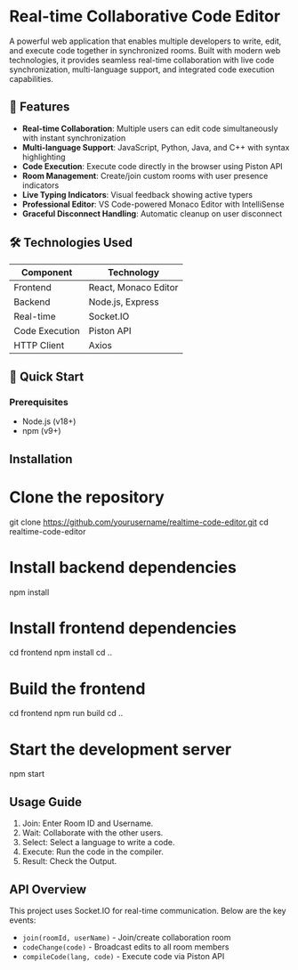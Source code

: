 # Real-time Collaborative Code Editor
 


A powerful web application that enables multiple developers to write, edit, and execute code together in synchronized rooms. Built with modern web technologies, it provides seamless real-time collaboration with live code synchronization, multi-language support, and integrated code execution capabilities.

## 🌟 Features

- **Real-time Collaboration**: Multiple users can edit code simultaneously with instant synchronization
- **Multi-language Support**: JavaScript, Python, Java, and C++ with syntax highlighting
- **Code Execution**: Execute code directly in the browser using Piston API
- **Room Management**: Create/join custom rooms with user presence indicators
- **Live Typing Indicators**: Visual feedback showing active typers
- **Professional Editor**: VS Code-powered Monaco Editor with IntelliSense
- **Graceful Disconnect Handling**: Automatic cleanup on user disconnect

## 🛠 Technologies Used

| Component        | Technology |
|------------------|------------|
| Frontend         | React, Monaco Editor |
| Backend          | Node.js, Express |
| Real-time        | Socket.IO |
| Code Execution   | Piston API |
| HTTP Client      | Axios |

## 🚀 Quick Start

### Prerequisites
- Node.js (v18+)
- npm (v9+)

## Installation

# Clone the repository
git clone https://github.com/yourusername/realtime-code-editor.git
cd realtime-code-editor

# Install backend dependencies
npm install

# Install frontend dependencies
cd frontend
npm install
cd ..

# Build the frontend
cd frontend
npm run build
cd ..

# Start the development server
npm start

## Usage Guide

1. Join: Enter Room ID and Username.
2. Wait: Collaborate with the other users.
3. Select: Select a language to write a code.
4. Execute: Run the code in the compiler.
5. Result: Check the Output.

##  API Overview

This project uses Socket.IO for real-time communication. Below are the key events:

- `join(roomId, userName)` - Join/create collaboration room  
- `codeChange(code)` - Broadcast edits to all room members  
- `compileCode(lang, code)` - Execute code via Piston API   
